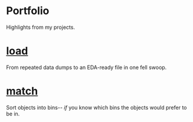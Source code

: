 # Portfolio

Highlights from my projects. 

# [load](https://github.com/quinn-dougherty/Portfolio/tree/master/load)

From repeated data dumps to an EDA-ready file in one fell swoop. 

# [match](https://github.com/quinn-dougherty/Portfolio/tree/master/matcher)

Sort objects into bins-- _if_ you know which bins the objects would prefer to be
in. 
